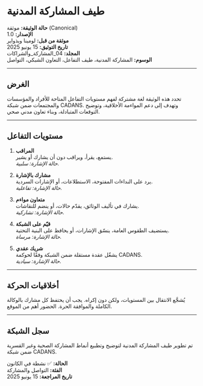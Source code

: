 # طيف المشاركة المدنية

**حالة الوثيقة:** موثقة (Canonical)  
**الإصدار:** 1.0  
**موثقة من قبل:** لومينا ويذواير  
**تاريخ التوثيق:** 15 يونيو 2025  
**المجلد:** 04_المشاركة_والشراكات  
**الوسوم:** المشاركة المدنية، طيف التفاعل، التعاون الشبكي، التواصل

---

## الغرض

تحدد هذه الوثيقة لغة مشتركة لفهم مستويات التفاعل المتاحة للأفراد والمؤسسات والمجتمعات ضمن شبكة CADANS. وتهدف إلى دعم المواءمة الأخلاقية، وتوضيح التوقعات المتبادلة، وبناء تعاون مدني صحي.

---

## مستويات التفاعل

1. **المراقب**  
   يستمع، يقرأ، ويراقب دون أن يشارك أو يشير.  
   _حالة الإشارة: سلبية._

2. **مشارك بالإشارة**  
   يرد على النداءات المفتوحة، الاستطلاعات، أو الإشارات السردية.  
   _حالة الإشارة: تفاعلية._

3. **متعاون مواءم**  
   يشارك في تأليف الوثائق، يقدّم حالات، أو ينضم للنقاشات.  
   _حالة الإشارة: تشاركية._

4. **قيّم على الشبكة**  
   يستضيف الطقوس العامة، ينسّق الإشارات، أو يحافظ على البنية التحتية.  
   _حالة الإشارة: مرساة._

5. **شريك عقدي**  
   يشغّل عقدة مستقلة ضمن الشبكة وفقًا لحوكمة CADANS.  
   _حالة الإشارة: سيادية._

---

## أخلاقيات الحركة

يُشجَّع الانتقال بين المستويات، ولكن دون إكراه. يجب أن يحتفظ كل مشارك بالوكالة الكاملة والموافقة الحرة. الحضور أهم من الموقع.

---

## سجل الشبكة

تم تطوير طيف المشاركة المدنية لتوضيح وتطبيع أنماط المشاركة الصحية وغير القسرية ضمن شبكة CADANS.

**الحالة:** ✅ نشطة في الكانون  
**الفئة:** التواصل والمشاركة  
**تاريخ المراجعة:** 15 يونيو 2025
